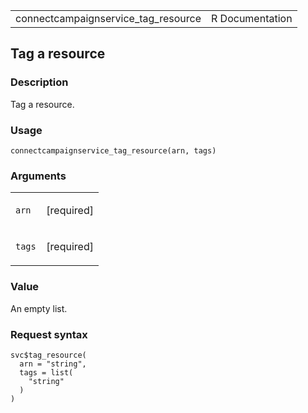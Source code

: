 <table style="width: 100%;">
<tbody>
<tr class="odd">
<td>connectcampaignservice_tag_resource</td>
<td style="text-align: right;">R Documentation</td>
</tr>
</tbody>
</table>

## Tag a resource

### Description

Tag a resource.

### Usage

    connectcampaignservice_tag_resource(arn, tags)

### Arguments

<table>
<colgroup>
<col style="width: 35%" />
<col style="width: 65%" />
</colgroup>
<tbody>
<tr class="odd">
<td><code id="connectcampaignservice_tag_resource_:_arn">arn</code></td>
<td><p>[required]</p></td>
</tr>
<tr class="even">
<td><code
id="connectcampaignservice_tag_resource_:_tags">tags</code></td>
<td><p>[required]</p></td>
</tr>
</tbody>
</table>

### Value

An empty list.

### Request syntax

    svc$tag_resource(
      arn = "string",
      tags = list(
        "string"
      )
    )
